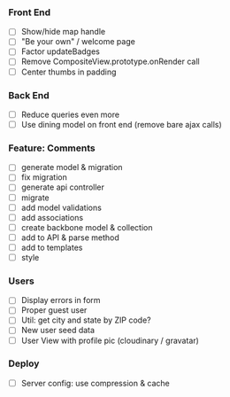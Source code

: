 ### Front End
- [ ] Show/hide map handle
- [ ] "Be your own" / welcome page
- [ ] Factor updateBadges
- [ ] Remove CompositeView.prototype.onRender call
- [ ] Center thumbs in padding

### Back End
- [ ] Reduce queries even more
- [ ] Use dining model on front end (remove bare ajax calls)

### Feature: Comments
- [ ] generate model & migration
- [ ] fix migration
- [ ] generate api controller
- [ ] migrate
- [ ] add model validations
- [ ] add associations
- [ ] create backbone model & collection
- [ ] add to API & parse method
- [ ] add to templates
- [ ] style

### Users
- [ ] Display errors in form
- [ ] Proper guest user
- [ ] Util: get city and state by ZIP code?
- [ ] New user seed data
- [ ] User View with profile pic (cloudinary / gravatar)

### Deploy
- [ ] Server config: use compression & cache
